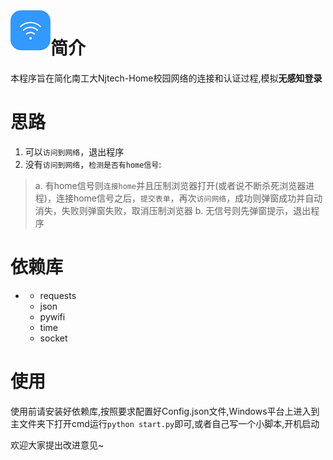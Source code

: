 <img src="./wifi.ico"  style="float: left;" />

# 简介

本程序旨在简化南工大Njtech-Home校园网络的连接和认证过程,模拟**无感知登录**

# 思路

1. 可以`访问到网络`，退出程序
2. 没有`访问到网络`，`检测是否有home信号`:
>a. 有home信号则`连接home`并且压制浏览器打开(或者说不断杀死浏览器进程)，连接home信号之后，`提交表单`，再次`访问网络`，成功则弹窗成功并自动消失，失败则弹窗失败，取消压制浏览器
>b. 无信号则先弹窗提示，退出程序

# 依赖库

- - requests
  - json
  - pywifi
  - time
  - socket

# 使用

使用前请安装好依赖库,按照要求配置好Config.json文件,Windows平台上进入到主文件夹下打开cmd运行`python start.py`即可,或者自己写一个小脚本,开机启动

欢迎大家提出改进意见~

